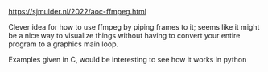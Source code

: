 https://sjmulder.nl/2022/aoc-ffmpeg.html

Clever idea for how to use ffmpeg by piping frames to it; seems like it might be a nice way to visualize things without having to convert your entire program to a graphics main loop.

Examples given in C, would be interesting to see how it works in python